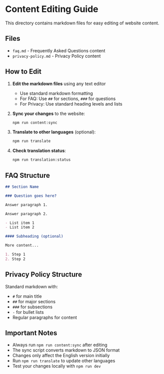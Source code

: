 # Content Editing Guide

This directory contains markdown files for easy editing of website content.

## Files

- `faq.md` - Frequently Asked Questions content
- `privacy-policy.md` - Privacy Policy content

## How to Edit

1. **Edit the markdown files** using any text editor
   - Use standard markdown formatting
   - For FAQ: Use `##` for sections, `###` for questions
   - For Privacy: Use standard heading levels and lists

2. **Sync your changes** to the website:
   ```bash
   npm run content:sync
   ```

3. **Translate to other languages** (optional):
   ```bash
   npm run translate
   ```

4. **Check translation status**:
   ```bash
   npm run translation:status
   ```

## FAQ Structure

```markdown
## Section Name

### Question goes here?

Answer paragraph 1.

Answer paragraph 2.

- List item 1
- List item 2

#### Subheading (optional)

More content...

1. Step 1
2. Step 2
```

## Privacy Policy Structure

Standard markdown with:
- `#` for main title
- `##` for major sections
- `###` for subsections
- `-` for bullet lists
- Regular paragraphs for content

## Important Notes

- Always run `npm run content:sync` after editing
- The sync script converts markdown to JSON format
- Changes only affect the English version initially
- Run `npm run translate` to update other languages
- Test your changes locally with `npm run dev`